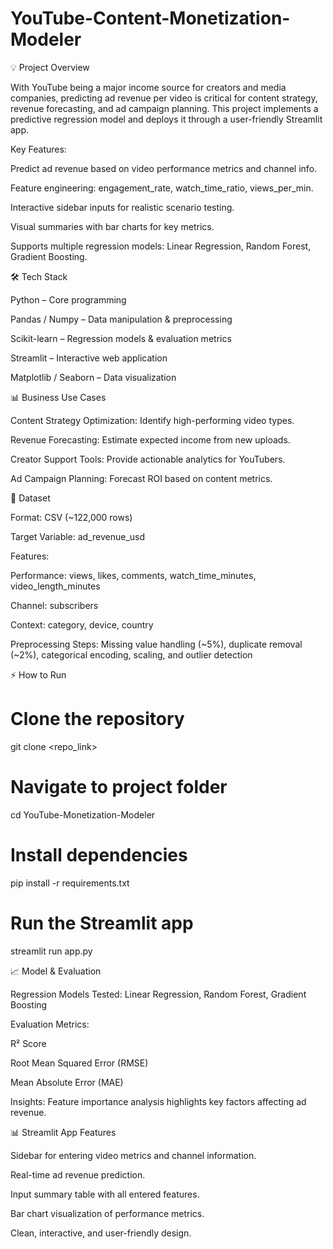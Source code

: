# YouTube-Content-Monetization-Modeler

💡 Project Overview

With YouTube being a major income source for creators and media companies, predicting ad revenue per video is critical for content strategy, revenue forecasting, and ad campaign planning. This project implements a predictive regression model and deploys it through a user-friendly Streamlit app.

Key Features:

Predict ad revenue based on video performance metrics and channel info.

Feature engineering: engagement_rate, watch_time_ratio, views_per_min.

Interactive sidebar inputs for realistic scenario testing.

Visual summaries with bar charts for key metrics.

Supports multiple regression models: Linear Regression, Random Forest, Gradient Boosting.

🛠 Tech Stack

Python – Core programming

Pandas / Numpy – Data manipulation & preprocessing

Scikit-learn – Regression models & evaluation metrics

Streamlit – Interactive web application

Matplotlib / Seaborn – Data visualization

📊 Business Use Cases

Content Strategy Optimization: Identify high-performing video types.

Revenue Forecasting: Estimate expected income from new uploads.

Creator Support Tools: Provide actionable analytics for YouTubers.

Ad Campaign Planning: Forecast ROI based on content metrics.

📂 Dataset

Format: CSV (~122,000 rows)

Target Variable: ad_revenue_usd

Features:

Performance: views, likes, comments, watch_time_minutes, video_length_minutes

Channel: subscribers

Context: category, device, country

Preprocessing Steps: Missing value handling (~5%), duplicate removal (~2%), categorical encoding, scaling, and outlier detection

⚡ How to Run
# Clone the repository
git clone <repo_link>

# Navigate to project folder
cd YouTube-Monetization-Modeler

# Install dependencies
pip install -r requirements.txt

# Run the Streamlit app
streamlit run app.py

📈 Model & Evaluation

Regression Models Tested: Linear Regression, Random Forest, Gradient Boosting

Evaluation Metrics:

R² Score

Root Mean Squared Error (RMSE)

Mean Absolute Error (MAE)

Insights: Feature importance analysis highlights key factors affecting ad revenue.

📊 Streamlit App Features

Sidebar for entering video metrics and channel information.

Real-time ad revenue prediction.

Input summary table with all entered features.

Bar chart visualization of performance metrics.

Clean, interactive, and user-friendly design.
